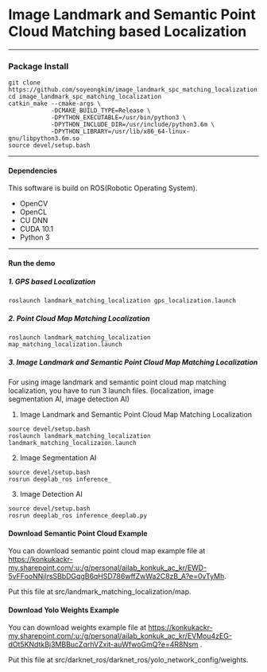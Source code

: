 # Image Landmark and Semantic Point Cloud Matching based Localization

---------------------------------------------------------------------

### Package Install
```
git clone https://github.com/soyeongkim/image_landmark_spc_matching_localization.git
cd image_landmark_spc_matching_localization
catkin_make --cmake-args \
            -DCMAKE_BUILD_TYPE=Release \
            -DPYTHON_EXECUTABLE=/usr/bin/python3 \
            -DPYTHON_INCLUDE_DIR=/usr/include/python3.6m \
            -DPYTHON_LIBRARY=/usr/lib/x86_64-linux-gnu/libpython3.6m.so
source devel/setup.bash
```
---------------------------------------------------------------------
#### Dependencies

This software is build on ROS(Robotic Operating System).
 - OpenCV
 - OpenCL
 - CU DNN
 - CUDA 10.1
 - Python 3
---------------------------------------------------------------------
#### Run the demo
##### 1. GPS based Localization
```
roslaunch landmark_matching_localization gps_localization.launch 
```
##### 2. Point Cloud Map Matching Localization
```
roslaunch landmark_matching_localization map_matching_localization.launch 
```
##### 3. Image Landmark and Semantic Point Cloud Map Matching Localization
For using image landmark and semantic point cloud map matching localization, you have to run 3 launch files.
(localization, image segmentation AI, image detection AI)

1. Image Landmark and Semantic Point Cloud Map Matching Localization
```
source devel/setup.bash
roslaunch landmark_matching_localization landmark_matching_localizaion.launch 
```
2. Image Segmentation AI
```
source devel/setup.bash
rosrun deeplab_ros inference_
```
3. Image Detection AI
```
source devel/setup.bash
rosrun deeplab_ros inference_deeplab.py 
```

#### Download Semantic Point Cloud Example

You can download semantic point cloud map example file at https://konkukackr-my.sharepoint.com/:u:/g/personal/ailab_konkuk_ac_kr/EWD-5vFFooNNjlrsSBbDGqgB6qHSD786wffZwWa2C8zB_A?e=0vTyMh. 

Put this file at src/landmark_matching_localization/map.

#### Download Yolo Weights Example

You can download weights example file at https://konkukackr-my.sharepoint.com/:u:/g/personal/ailab_konkuk_ac_kr/EVMou4zEG-dOt5KNdtkBj3MBBucZqrhVZxit-auWfwoGmQ?e=4R8Nsm .

Put this file at src/darknet_ros/darknet_ros/yolo_network_config/weights.
